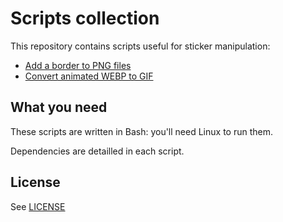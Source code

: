 # Scripts collection

This repository contains scripts useful for sticker manipulation: 

+ [Add a border to PNG files](add_border.sh)
+ [Convert animated WEBP to GIF](webp_to_gif.sh)

## What you need

These scripts are written in Bash: you'll need Linux to run them.

Dependencies are detailled in each script.


## License

See [LICENSE](LICENSE)
